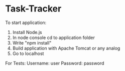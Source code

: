 # Task-Tracker

To start application:
1. Install Node.js
2. In node console cd to application folder
3. Write "npm install"
4. Build application with Apache Tomcat or any analog
5. Go to localhost

For Tests:
Username: user
Password: password
